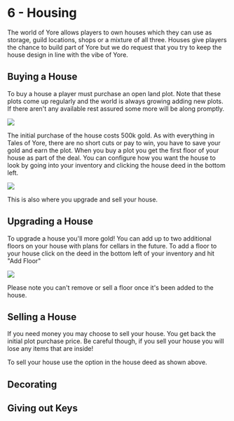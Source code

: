 # 6 - Housing
The world of Yore allows players to own houses which they can use as storage, guild locations, shops or a mixture of all three. Houses give players the chance to build part of Yore but we do request that you try to keep the house design in line with the vibe of Yore.

## Buying a House

To buy a house a player must purchase an open land plot. Note that these plots come up regularly and the world is always growing adding new plots. If there aren't any available rest assured some more will be along promptly. 

![]({{DOC_PATH}}6cd5b146343b3e5712a7d2338723026b.png)

The initial purchase of the house costs 500k gold. As with everything in Tales of Yore, there are no short cuts or pay to win, you have to save your gold and earn the plot. When you buy a plot you get the first floor of your house as part of the deal. You can configure how you want the house to look by going into your inventory and clicking the house deed in the bottom left.

![]({{DOC_PATH}}96ec5b0dffedb3206fc50fa736de0360.png)

This is also where you upgrade and sell your house.

## Upgrading a House

To upgrade a house you'll more gold! You can add up to two additional floors on your house with plans for cellars in the future. To add a floor to your house click on the deed in the bottom left of your inventory and hit "Add Floor"

![]({{DOC_PATH}}a4bf044321eb8c46d07f186d714e49c0.png)

Please note you can't remove or sell a floor once it's been added to the house.

## Selling a House

If you need money you may choose to sell your house. You get back the initial plot purchase price. Be careful though, if you sell your house you will lose any items that are inside!

To sell your house use the option in the house deed as shown above.

## Decorating

## Giving out Keys
